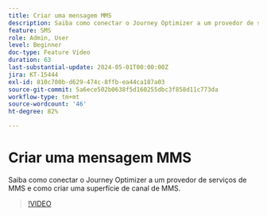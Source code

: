 ```yaml
---
title: Criar uma mensagem MMS
description: Saiba como conectar o Journey Optimizer a um provedor de serviços de MMS e como criar uma superfície de canal de MMS.
feature: SMS
role: Admin, User
level: Beginner
doc-type: Feature Video
duration: 63
last-substantial-update: 2024-05-01T00:00:00Z
jira: KT-15444
exl-id: 810c700b-d629-474c-8ffb-ea44ca187a03
source-git-commit: 5a6ece502b0638f5d160255dbc3f858d11c773da
workflow-type: tm+mt
source-wordcount: '46'
ht-degree: 82%

---
```



# Criar uma mensagem MMS

Saiba como conectar o Journey Optimizer a um provedor de serviços de MMS e como criar uma superfície de canal de MMS.

>[!VIDEO](https://video.tv.adobe.com/v/3428816/?learn=on)
